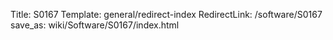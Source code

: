 Title: S0167
Template: general/redirect-index
RedirectLink: /software/S0167
save_as: wiki/Software/S0167/index.html